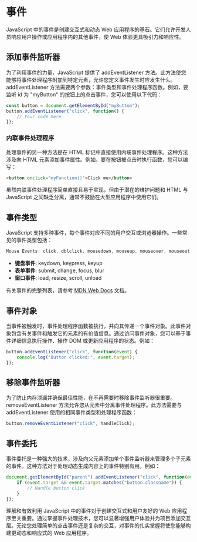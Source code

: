 # 事件

JavaScript 中的事件是创建交互式和动态 Web 应用程序的基石。它们允许开发人员响应用户操作或应用程序内的其他事件，使 Web 体验更具吸引力和响应性。

## 添加事件监听器

为了利用事件的力量，JavaScript 提供了 addEventListener 方法。此方法使您能够将事件处理程序附加到特定元素，允许您定义事件发生时应发生什么。addEventListener 方法需要两个参数：事件类型和事件处理程序函数。例如，要监听 id 为 "myButton" 的按钮上的点击事件，您可以使用以下代码：

```javascript
const button = document.getElementById("myButton");
button.addEventListener("click", function() {
    // Your code here
});
```

### 内联事件处理程序

处理事件的另一种方法是在 HTML 标记中直接使用内联事件处理程序。这种方法涉及向 HTML 元素添加事件属性。例如，要在按钮被点击时执行函数，您可以编写：

```html
<button onclick="myFunction()">Click me</button>
```

虽然内联事件处理程序简单直接且易于实现，但由于潜在的维护问题和 HTML 与 JavaScript 之间缺乏分离，通常不鼓励在大型应用程序中使用它们。

## 事件类型

JavaScript 支持多种事件，每个事件对应不同的用户交互或浏览器操作。一些常见的事件类型包括：

```javascript
Mouse Events: click, dblclick, mousedown, mouseup, mouseover, mouseout, mousemove
```

- **键盘事件**: keydown, keypress, keyup
- **表单事件**: submit, change, focus, blur
- **窗口事件**: load, resize, scroll, unload

有关事件的完整列表，请参考 [MDN Web Docs](https://developer.mozilla.org/en-US/docs/Web/Events) 文档。

## 事件对象

当事件被触发时，事件处理程序函数被执行，并向其传递一个事件对象。此事件对象包含有关事件和触发它的元素的有价值信息。通过访问事件对象，您可以基于事件详细信息执行操作、操作 DOM 或更新应用程序的状态。例如：

```javascript
button.addEventListener("click", function(event) {
    console.log("Button clicked:", event.target);
});
```

## 移除事件监听器

为了防止内存泄漏并确保最佳性能，在不再需要时移除事件监听器很重要。removeEventListener 方法允许您从元素中分离事件处理程序。此方法需要与 addEventListener 使用的相同事件类型和处理程序函数：

```javascript
button.removeEventListener("click", handleClick);
```

## 事件委托

事件委托是一种强大的技术，涉及向父元素添加单个事件监听器来管理多个子元素的事件。这种方法对于处理动态生成内容上的事件特别有用。例如：

```javascript
document.getElementById("parent").addEventListener("click", function(event) {
    if (event.target && event.target.matches("button.classname")) {
        // Handle button click
    }
});
```

理解和有效利用 JavaScript 中的事件对于创建交互式和用户友好的 Web 应用程序至关重要。通过掌握事件处理技术，您可以显著增强用户体验并为项目添加交互层。无论您处理简单的点击事件还是复杂的交互，对事件的扎实掌握将使您能够构建更动态和响应式的 Web 应用程序。

